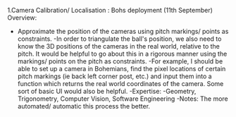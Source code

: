 1.Camera Calibration/ Localisation : Bohs deployment (11th September)
Overview:
- Approximate the position of the cameras using pitch markings/ points as constraints.
-In order to triangulate the ball's position, we also need to know the 3D  positions of the cameras in the real world, relative to the pitch. It would be helpful to go about this in a rigorous manner using the markings/ points on the pitch as constraints. 
-For example, I should be able to set up a camera in Bohemians, find the pixel locations of certain pitch markings (ie back left corner post, etc.) and input them into a function which returns the real world coordinates of the camera. Some sort of basic UI would also be helpful.
-Expertise:	
  -Geometry, Trigonometry, Computer Vision, Software Engineering
-Notes: The more automated/ automatic this process the better.
